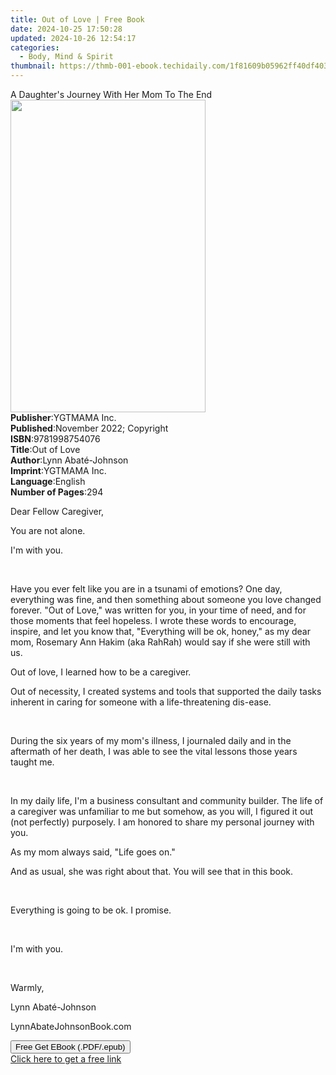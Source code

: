 ```yaml
---
title: Out of Love | Free Book
date: 2024-10-25 17:50:28
updated: 2024-10-26 12:54:17
categories:
  - Body, Mind & Spirit
thumbnail: https://thmb-001-ebook.techidaily.com/1f81609b05962ff40df403157cd5e184777f9a0b168d75ed734005c7e7eab84c.jpg
---
```

<main id="book-container">
  <div class="flex flex-col">
    <div class="book-brief flex-1 py-6 px-4 sm:p-6 md:py-10 md:px-8">
      <!-- brief-->
      <div class="book-brief-main">
        A Daughter's Journey With Her Mom To The End
      </div>
    </div>
    <div
      class="book-meta-info flex-1 grid gap-4 col-start-1 col-end-3 row-start-1 sm:mb-6 sm:grid-cols-4 lg:gap-6 lg:col-start-2 lg:row-end-6 lg:row-span-6 lg:mb-0"
    >
      <div
        class="book-meta-info-left place-content-center mt-4 p-4 text-sm leading-6 col-start-2 col-span-2 dark:text-slate-400"
      >
        <img
          class="w-full h-500 object-cover rounded-lg sm:h-255 sm:col-span-2 lg:col-span-full"
          src="https://img-001-ebook.techidaily.com/c6ba4868a415c59a229126b1c9f46018f7b3eefd711437d99fd7b1613975676c.jpg"
          alt=""
          width="312"
          height="500"
        />
      </div>
      <div
        class="book-meta-info-right mt-2 col-start-1 row-start-2 col-span-3 self-center"
      >
        <!-- meta data  -->
        <div class="flex flex-col px-4 md:px-8">
          <div class="flex-1">
            <strong>Publisher</strong>:<span class="px-2">YGTMAMA Inc.</span>
          </div>
          <div class="flex-1">
            <strong>Published</strong>:<span class="px-2"
              >November 2022; Copyright</span
            >
          </div>
          <div class="flex-1">
            <strong>ISBN</strong>:<span class="px-2">9781998754076</span>
          </div>
          <div class="flex-1">
            <strong>Title</strong>:<span class="px-2">Out of Love</span>
          </div>
          <div class="flex-1">
            <strong>Author</strong>:<span class="px-2">Lynn Abaté-Johnson</span>
          </div>
          <div class="flex-1">
            <strong>Imprint</strong>:<span class="px-2">YGTMAMA Inc.</span>
          </div>
          <div class="flex-1">
            <strong>Language</strong>:<span class="px-2">English</span>
          </div>
          <div class="flex-1">
            <strong>Number of Pages</strong>:<span class="px-2">294</span>
          </div>
        </div>
      </div>
    </div>
    <div class="book-description flex-1 py-6 px-4 sm:p-6 md:py-10 md:px-8">
      <div class="book-description-main">
        <div accordion-content="" id="description">
          <p>Dear Fellow Caregiver,&nbsp;</p>
          <p>You are not alone.</p>
          <p>I'm with you.</p>
          <p><br /></p>
          <p>
            Have you ever felt like you are in a tsunami of emotions? One day,
            everything was fine, and then something about someone you love
            changed forever. "Out of Love," was written for you, in your time of
            need, and for those moments that feel hopeless. I wrote these words
            to encourage, inspire, and let you know that, "Everything will be
            ok, honey," as my dear mom, Rosemary Ann Hakim (aka RahRah) would
            say if she were still with us.&nbsp;
          </p>
          <p>Out of love, I learned how to be a caregiver.</p>
          <p>
            Out of necessity, I created systems and tools that supported the
            daily tasks inherent in caring for someone with a life-threatening
            dis-ease.&nbsp;
          </p>
          <p><br /></p>
          <p>
            During the six years of my mom's illness, I journaled daily and in
            the aftermath of her death, I was able to see the vital lessons
            those years taught me.
          </p>
          <p><br /></p>
          <p>
            In my daily life, I'm a business consultant and community builder.
            The life of a caregiver was unfamiliar to me but somehow, as you
            will, I figured it out (not perfectly) purposely. I am honored to
            share my personal journey with you.
          </p>
          <p>As my mom always said, "Life goes on."&nbsp;</p>
          <p>
            And as usual, she was right about that. You will see that in this
            book.
          </p>
          <p><br /></p>
          <p>Everything is going to be ok. I promise.</p>
          <p><br /></p>
          <p>I'm with you.</p>
          <p><br /></p>
          <p>Warmly,</p>
          <p>Lynn Abaté-Johnson</p>
          <p>LynnAbateJohnsonBook.com</p>
        </div>
        <div class="accordion-fader"></div>
      </div>
    </div>
    <div class="book-excerpts flex-1 py-6 px-4 sm:p-6 md:py-10 md:px-8"></div>
    <div
      class="book-about-author flex-1 py-6 px-4 sm:p-6 md:py-10 md:px-8"
    ></div>
    <div class="book-free-get flex-1 py-6 px-4 sm:p-6 md:py-10 md:px-8">
      <button
        id="btn-free-get"
        class="bg-blue-500 hover:bg-blue-700 text-white font-bold py-2 px-4 rounded"
      >
        Free Get EBook (.PDF/.epub)
      </button>
      <div id="countdown-display" class="px-2 text-lg mt-2"></div>
      <a
        id="free-link"
        class="hidden bg-blue-500 hover:bg-blue-700 text-white font-bold py-2 px-4 rounded"
        href="https://www.ebooks.com/en-us/book/210703553/out-of-love/lynn-abat-johnson/"
        target="_blank"
        >Click here to get a free link</a
      >
    </div>
    <script>
      let countdownTime = 0;
      let countdownInterval = null;
      document
        .getElementById('btn-free-get')
        .addEventListener('click', startCountdown);
      function startCountdown() {
        countdownTime = new Date().getTime() + 60000 * 3;
        countdownInterval = setInterval(updateCountdown, 1000);
        document.getElementById('btn-free-get').disabled = true;
        document
          .getElementById('btn-free-get')
          .classList.add('bg-gray-500', 'cursor-not-allowed');
      }
      function updateCountdown() {
        let currentTime = new Date().getTime();
        let timeLeft = countdownTime - currentTime;
        let secondsLeft = Math.floor(timeLeft / 1000);
        document.getElementById('countdown-display').innerHTML =
          `Remaining time: ${secondsLeft} seconds.`;
        if (secondsLeft <= 0) {
          clearInterval(countdownInterval);
          document.getElementById('btn-free-get').classList.add('hidden');
          document.getElementById('free-link').classList.remove('hidden');
          document.getElementById('countdown-display').innerHTML = '';
        }
      }
    </script>
  </div>
</main>
